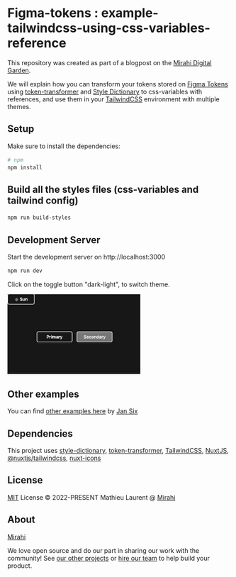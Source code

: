 # Figma-tokens : example-tailwindcss-using-css-variables-reference

This repository was created as part of a blogpost on the [Mirahi Digital Garden](https://garden.mirahi.io/).

We will explain how you can transform your tokens stored on [Figma Tokens](https://github.com/six7/figma-tokens) using [token-transformer](https://github.com/six7/figma-tokens/tree/main/token-transformer) and [Style Dictionary](https://github.com/amzn/style-dictionary) to css-variables with references, and use them in your [TailwindCSS](https://github.com/tailwindlabs/tailwindcss) environment with multiple themes.

## Setup

Make sure to install the dependencies:

```bash
# npm
npm install
```

## Build all the styles files (css-variables and tailwind config)

```bash
npm run build-styles
```

## Development Server

Start the development server on http://localhost:3000

```bash
npm run dev
```

Click on the toggle button "dark-light", to switch theme.

<img style="width: 300px" src="assets/images/light-dark.gif" />

## Other examples

You can find [other examples here](https://github.com/six7/figma-tokens-examples) by [Jan Six](https://twitter.com/six7)

## Dependencies

This project uses [style-dictionary](https://github.com/amzn/style-dictionary), [token-transformer](https://github.com/six7/figma-tokens/tree/main/token-transformer), [TailwindCSS](https://github.com/tailwindlabs/tailwindcss), [NuxtJS](https://github.com/nuxt/framework), [@nuxtjs/tailwindcss](https://github.com/nuxt-modules/tailwindcss), [nuxt-icons](https://github.com/nuxt-modules/icon)

## License

[MIT](./LICENSE) License &copy; 2022-PRESENT Mathieu Laurent @ [Mirahi](https://github.com/mirahi-io)

## About

[Mirahi](https://mirahi.io)

We love open source and do our part in sharing our work with the community!
See [our other projects](ttps://github.com/mirahi-io) or [hire our team](https://mirahi.io) to help build your product.
